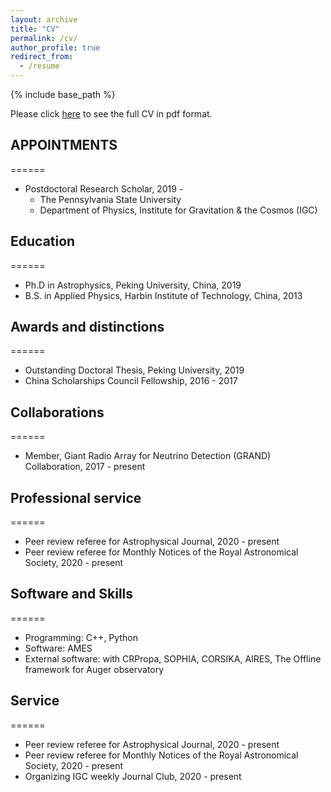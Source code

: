```yaml
---
layout: archive
title: "CV"
permalink: /cv/
author_profile: true
redirect_from:
  - /resume
---
```


{% include base_path %}

Please click [here](files/Curriculum_Vitae.pdf) to see the full CV in pdf format.

## APPOINTMENTS
======
* Postdoctoral Research Scholar, 2019 - 
  * The Pennsylvania State University
  * Department of Physics, Institute for Gravitation & the Cosmos (IGC) 

## Education
======
* Ph.D in Astrophysics, Peking University, China, 2019
* B.S. in Applied Physics, Harbin Institute of Technology, China, 2013

## Awards and distinctions
======
* Outstanding Doctoral Thesis, Peking University, 2019
* China Scholarships Council Fellowship, 2016 - 2017

## Collaborations
======
* Member, Giant Radio Array for Neutrino Detection (GRAND) Collaboration, 2017 - present

## Professional service 
======
* Peer review referee for Astrophysical Journal, 2020 - present
* Peer review referee for Monthly Notices of the Royal Astronomical Society, 2020 - present

## Software and Skills
======
* Programming: C++, Python
* Software: AMES
* External software: with CRPropa, SOPHIA, CORSIKA, AIRES, The Offline framework for Auger observatory

<!--Selected Publications
======
  <ul>{% for post in site.publications %}
    {% include archive-single-cv.html %}
  {% endfor %}</ul>
-->
  
## Service
======
* Peer review referee for Astrophysical Journal, 2020 - present
* Peer review referee for Monthly Notices of the Royal Astronomical Society, 2020 - present
* Organizing IGC weekly Journal Club, 2020 - present